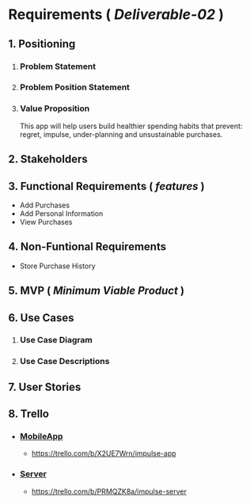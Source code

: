# Requirements ( *Deliverable-02* )

## 1. Positioning
  1. ### Problem Statement

  1. ### Problem Position Statement

  1. ### Value Proposition 
      This app will help users build healthier spending habits that prevent: 
        regret, impulse, under-planning and unsustainable purchases.

## 2. Stakeholders

## 3. Functional Requirements ( *features* )
  * Add Purchases
  * Add Personal Information
  * View Purchases

## 4. Non-Funtional Requirements
  * Store Purchase History

## 5. MVP ( *Minimum Viable Product* )

## 6. Use Cases
  1. ### Use Case Diagram

  1. ### Use Case Descriptions

## 7. User Stories

## 8. Trello
* ### [MobileApp](https://trello.com/b/X2UE7Wrn/impulse-app)
    * https://trello.com/b/X2UE7Wrn/impulse-app
* ### [Server](https://trello.com/b/PRMQZK8a/impulse-server)
    * https://trello.com/b/PRMQZK8a/impulse-server
